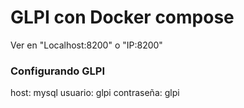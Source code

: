 # GLPI con Docker compose

Ver en "Localhost:8200" o "IP:8200" 

### Configurando GLPI

host: mysql
usuario: glpi
contraseña: glpi